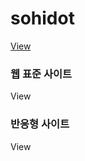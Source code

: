 # sohidot

<a href="https://jshee9403.github.io/sohidot/html/">View</a>

<h3>웹 표준 사이트</h3>
<a herf="https://jshee9403.github.io/sohidot/html/webstandard/web/">View</a>
  
<h3>반응형 사이트</h3>
<a herf="https://jshee9403.github.io/sohidot/html/responsive/res/index.html">View</a>
